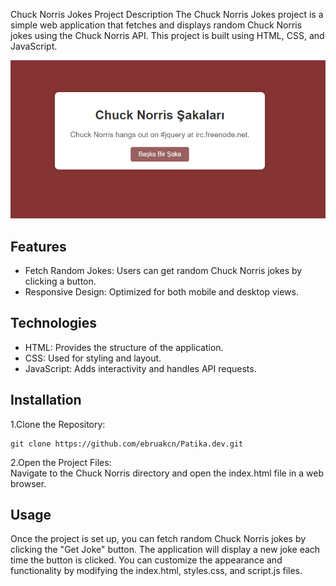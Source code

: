 Chuck Norris Jokes
Project Description
The Chuck Norris Jokes project is a simple web application that fetches and displays random Chuck Norris jokes using the Chuck Norris API. This project is built using HTML, CSS, and JavaScript.

![image](norris.png)
## Features
<ul>
<li>Fetch Random Jokes: Users can get random Chuck Norris jokes by clicking a button.</li>
<li>Responsive Design: Optimized for both mobile and desktop views.</li>
</ul>

## Technologies
<ul>
<li>HTML: Provides the structure of the application.</li>
<li>CSS: Used for styling and layout.</li>
<li>JavaScript: Adds interactivity and handles API requests.</li></ul>
  
## Installation
1.Clone the Repository:
```<language>
git clone https://github.com/ebruakcn/Patika.dev.git
```
2.Open the Project Files:<br>
Navigate to the Chuck Norris directory and open the index.html file in a web browser.

## Usage
<p>Once the project is set up, you can fetch random Chuck Norris jokes by clicking the "Get Joke" button. The application will display a new joke each time the button is clicked. You can customize the appearance and functionality by modifying the index.html, styles.css, and script.js files.</p>
